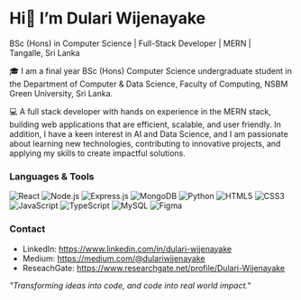 # Hi👋 I’m Dulari Wijenayake
BSc (Hons) in Computer Science | Full-Stack Developer | MERN |  
Tangalle, Sri Lanka

🎓 I am a final year BSc (Hons) Computer Science undergraduate student in the Department of Computer & Data Science, Faculty of Computing, NSBM Green University, Sri Lanka.  

💻 A full stack developer with hands on experience in the MERN stack, building web applications that are efficient, scalable, and user friendly. In addition, I have a keen interest in AI and Data Science, and I am passionate about learning new technologies, contributing to innovative projects, and applying my skills to create impactful solutions.

### Languages & Tools
![React](https://img.shields.io/badge/React-61DAFB?style=for-the-badge&logo=react&logoColor=20232A)
![Node.js](https://img.shields.io/badge/Node.js-339933?style=for-the-badge&logo=node.js&logoColor=white)
![Express.js](https://img.shields.io/badge/Express.js-000000?style=for-the-badge&logo=express&logoColor=white)
![MongoDB](https://img.shields.io/badge/MongoDB-47A248?style=for-the-badge&logo=mongodb&logoColor=white)
![Python](https://img.shields.io/badge/Python-3776AB?style=for-the-badge&logo=python&logoColor=FFD43B)
![HTML5](https://img.shields.io/badge/HTML5-E34F26?style=for-the-badge&logo=html5&logoColor=white)
![CSS3](https://img.shields.io/badge/CSS3-1572B6?style=for-the-badge&logo=css3&logoColor=white)
![JavaScript](https://img.shields.io/badge/JavaScript-F7DF1E?style=for-the-badge&logo=javascript&logoColor=000000)
![TypeScript](https://img.shields.io/badge/TypeScript-3178C6?style=for-the-badge&logo=typescript&logoColor=white)
![MySQL](https://img.shields.io/badge/MySQL-4479A1?style=for-the-badge&logo=mysql&logoColor=white)
![Figma](https://img.shields.io/badge/Figma-F24E1E?style=for-the-badge&logo=figma&logoColor=white)

### Contact
- LinkedIn: https://www.linkedin.com/in/dulari-wijenayake
- Medium: https://medium.com/@dulariwijenayake
- ReseachGate: https://www.researchgate.net/profile/Dulari-Wijenayake

*"Transforming ideas into code, and code into real world impact."*
<!--
**Dulari99wijenayake/Dulari99wijenayake** is a ✨ _special_ ✨ repository because its `README.md` (this file) appears on your GitHub profile.

Here are some ideas to get you started:

- 🔭 I’m currently working on ...
- 🌱 I’m currently learning ...
- 👯 I’m looking to collaborate on ...
- 🤔 I’m looking for help with ...
- 💬 Ask me about ...
- 📫 How to reach me: ...
- 😄 Pronouns: ...
- ⚡ Fun fact: ...
-->
